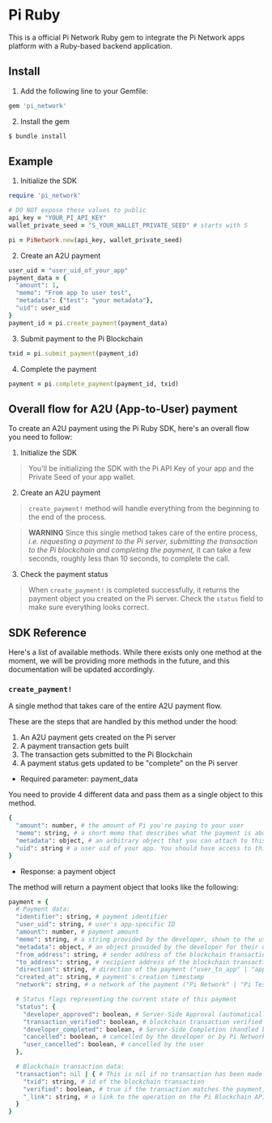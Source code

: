 # Pi Ruby

This is a official Pi Network Ruby gem to integrate the Pi Network apps platform with a Ruby-based backend application.

## Install

1. Add the following line to your Gemfile:
```ruby
gem 'pi_network'
```

2. Install the gem
```ruby
$ bundle install
```

## Example

1. Initialize the SDK
```ruby
require 'pi_network'

# DO NOT expose these values to public
api_key = "YOUR_PI_API_KEY"
wallet_private_seed = "S_YOUR_WALLET_PRIVATE_SEED" # starts with S

pi = PiNetwork.new(api_key, wallet_private_seed)
```

2. Create an A2U payment
```ruby
user_uid = "user_uid_of_your_app"
payment_data = {
  "amount": 1,
  "memo": "From app to user test",
  "metadata": {"test": "your metadata"},
  "uid": user_uid
}
payment_id = pi.create_payment(payment_data)
```

3. Submit payment to the Pi Blockchain
```ruby
txid = pi.submit_payment(payment_id)
```

4. Complete the payment
```ruby
payment = pi.complete_payment(payment_id, txid)
```


## Overall flow for A2U (App-to-User) payment

To create an A2U payment using the Pi Ruby SDK, here's an overall flow you need to follow:

1. Initialize the SDK
> You'll be initializing the SDK with the Pi API Key of your app and the Private Seed of your app wallet.

2. Create an A2U payment
> `create_payment!` method will handle everything from the beginning to the end of the process.

> **WARNING** Since this single method takes care of the entire process, *i.e. requesting a payment to the Pi server, submitting the transaction to the Pi blockchain and completing the payment,* it can take a few seconds, roughly less than 10 seconds, to complete the call.


3. Check the payment status
> When `create_payment!` is completed successfully, it returns the payment object you created on the Pi server. Check the `status` field to make sure everything looks correct.


## SDK Reference

Here's a list of available methods. While there exists only one method at the moment, we will be providing more methods in the future, and this documentation will be updated accordingly.
### `create_payment!`

A single method that takes care of the entire A2U payment flow.

These are the steps that are handled by this method under the hood:
1. An A2U payment gets created on the Pi server
2. A payment transaction gets built
3. The transaction gets submitted to the Pi Blockchain
4. A payment status gets updated to be "complete" on the Pi server

- Required parameter: payment_data

You need to provide 4 different data and pass them as a single object to this method.
```ruby
{
  "amount": number, # the amount of Pi you're paying to your user
  "memo": string, # a short memo that describes what the payment is about
  "metadata": object, # an arbitrary object that you can attach to this payment. This is for your own use. You should use this object as a way to link this payment with your internal business logic.
  "uid": string # a user uid of your app. You should have access to this value if a user has authenticated on your app.
}
```
- Response: a payment object

The method will return a payment object that looks like the following:

```ruby
payment = {
  # Payment data:
  "identifier": string, # payment identifier
  "user_uid": string, # user's app-specific ID
  "amount": number, # payment amount
  "memo": string, # a string provided by the developer, shown to the user
  "metadata": object, # an object provided by the developer for their own usage
  "from_address": string, # sender address of the blockchain transaction
  "to_address": string, # recipient address of the blockchain transaction
  "direction": string, # direction of the payment ("user_to_app" | "app_to_user")
  "created_at": string, # payment's creation timestamp
  "network": string, # a network of the payment ("Pi Network" | "Pi Testnet")

  # Status flags representing the current state of this payment
  "status": {
    "developer_approved": boolean, # Server-Side Approval (automatically approved for A2U payment)
    "transaction_verified": boolean, # blockchain transaction verified
    "developer_completed": boolean, # Server-Side Completion (handled by the create_payment! method)
    "cancelled": boolean, # cancelled by the developer or by Pi Network
    "user_cancelled": boolean, # cancelled by the user
  },

  # Blockchain transaction data:
  "transaction": nil | { # This is nil if no transaction has been made yet
    "txid": string, # id of the blockchain transaction
    "verified": boolean, # true if the transaction matches the payment, false otherwise
    "_link": string, # a link to the operation on the Pi Blockchain API
  }
}
```
